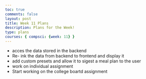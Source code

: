 ```yaml
---
toc: true
comments: false
layout: post
title: Week 11 Plans
description: Plans for the Week!
type: plans
courses: { compsci: {week: 11} }
---
```


- acces the data stored in the backend
- Re- ink the data from backend to frontend and display it
- add custom presets and allow it to sigest a meal plan to the user
- work on individual assignment
- Start working on the college boartd assignment
